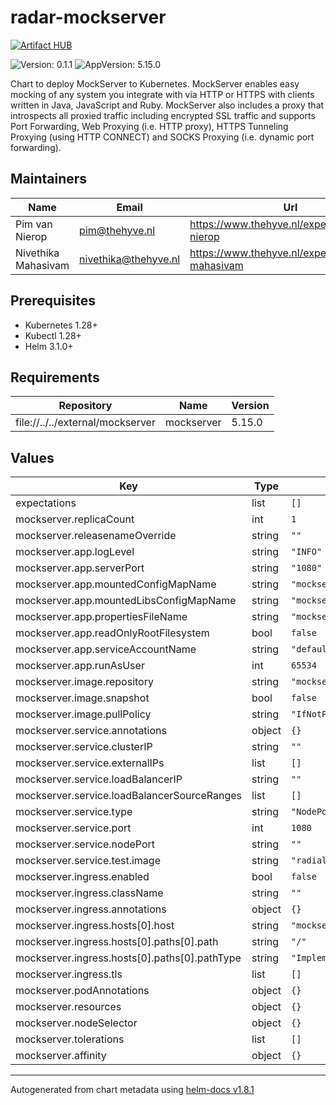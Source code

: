 

# radar-mockserver
[![Artifact HUB](https://img.shields.io/endpoint?url=https://artifacthub.io/badge/repository/radar-mockserver)](https://artifacthub.io/packages/helm/radar-base/radar-mockserver)

![Version: 0.1.1](https://img.shields.io/badge/Version-0.1.1-informational?style=flat-square) ![AppVersion: 5.15.0](https://img.shields.io/badge/AppVersion-5.15.0-informational?style=flat-square)

Chart to deploy MockServer to Kubernetes. MockServer enables easy mocking of any system you integrate with via HTTP or HTTPS with clients written in Java, JavaScript and Ruby.  MockServer also includes a proxy that introspects all proxied traffic including encrypted SSL traffic and supports Port Forwarding, Web Proxying (i.e. HTTP proxy), HTTPS Tunneling Proxying (using HTTP CONNECT) and SOCKS Proxying (i.e. dynamic port forwarding).

## Maintainers

| Name | Email | Url |
| ---- | ------ | --- |
| Pim van Nierop | <pim@thehyve.nl> | <https://www.thehyve.nl/experts/pim-van-nierop> |
| Nivethika Mahasivam | <nivethika@thehyve.nl> | <https://www.thehyve.nl/experts/nivethika-mahasivam> |

## Prerequisites
* Kubernetes 1.28+
* Kubectl 1.28+
* Helm 3.1.0+

## Requirements

| Repository | Name | Version |
|------------|------|---------|
| file://../../external/mockserver | mockserver | 5.15.0 |

## Values

| Key | Type | Default | Description |
|-----|------|---------|-------------|
| expectations | list | `[]` |  |
| mockserver.replicaCount | int | `1` |  |
| mockserver.releasenameOverride | string | `""` |  |
| mockserver.app.logLevel | string | `"INFO"` |  |
| mockserver.app.serverPort | string | `"1080"` |  |
| mockserver.app.mountedConfigMapName | string | `"mockserver-config"` |  |
| mockserver.app.mountedLibsConfigMapName | string | `"mockserver-config"` |  |
| mockserver.app.propertiesFileName | string | `"mockserver.properties"` |  |
| mockserver.app.readOnlyRootFilesystem | bool | `false` |  |
| mockserver.app.serviceAccountName | string | `"default"` |  |
| mockserver.app.runAsUser | int | `65534` |  |
| mockserver.image.repository | string | `"mockserver"` |  |
| mockserver.image.snapshot | bool | `false` |  |
| mockserver.image.pullPolicy | string | `"IfNotPresent"` |  |
| mockserver.service.annotations | object | `{}` |  |
| mockserver.service.clusterIP | string | `""` |  |
| mockserver.service.externalIPs | list | `[]` |  |
| mockserver.service.loadBalancerIP | string | `""` |  |
| mockserver.service.loadBalancerSourceRanges | list | `[]` |  |
| mockserver.service.type | string | `"NodePort"` |  |
| mockserver.service.port | int | `1080` |  |
| mockserver.service.nodePort | string | `""` |  |
| mockserver.service.test.image | string | `"radial/busyboxplus:curl"` |  |
| mockserver.ingress.enabled | bool | `false` |  |
| mockserver.ingress.className | string | `""` |  |
| mockserver.ingress.annotations | object | `{}` |  |
| mockserver.ingress.hosts[0].host | string | `"mockserver.local"` |  |
| mockserver.ingress.hosts[0].paths[0].path | string | `"/"` |  |
| mockserver.ingress.hosts[0].paths[0].pathType | string | `"ImplementationSpecific"` |  |
| mockserver.ingress.tls | list | `[]` |  |
| mockserver.podAnnotations | object | `{}` |  |
| mockserver.resources | object | `{}` |  |
| mockserver.nodeSelector | object | `{}` |  |
| mockserver.tolerations | list | `[]` |  |
| mockserver.affinity | object | `{}` |  |

----------------------------------------------
Autogenerated from chart metadata using [helm-docs v1.8.1](https://github.com/norwoodj/helm-docs/releases/v1.8.1)
